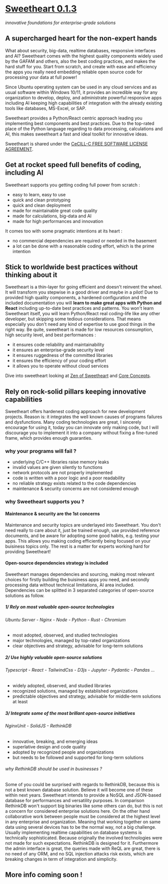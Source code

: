 # [Sweetheart 0.1.3](https://super-duper-sniffle-wx944ppqvq42997-1234.app.github.dev)
*innovative foundations for enterprise-grade solutions*

## A supercharged heart for the non-expert hands

What about security, big-data, realtime databases, responsive interfaces and AI? Sweetheart comes with the highest quality components widely used by the GAFAM and others, also the best coding practices, and makes the hard stuff for you. Start from scratch, and create with ease and efficiency the apps you really need embedding reliable open source code for processing your data at full power!

Since Ubuntu operating system can be used in any cloud services and as usual software within Windows 10/11, it provides an incredible way for any organization to develop, deploy, and administrate powerful responsive apps including AI keeping high capabilities of integration with the already existing tools like databases, MS-Excel, or SAP.

Sweetheart provides a Python/React centric approach leading you implementing best components and best practices. Due to the top-rated place of the Python language regarding to data processing, calculations and AI, this makes sweetheart a fast and ideal toolkit for innovative ideas.

Sweetheart is shared under the [CeCILL-C FREE SOFTWARE LICENSE AGREEMENT](http://www.cecill.info/licences/Licence_CeCILL-C_V1-en.html).

## Get at rocket speed full benefits of coding, including AI

Sweetheart supports you getting coding full power from scratch :

  - easy to learn, easy to use
  - quick and clean prototyping
  - quick and clean deployment
  - made for maintainable great code quality
  - made for calculations, big-data and AI
  - made for high performances and innovation

It comes too with some pragmatic intentions at its heart :

  - no commercial dependencies are required or needed in the basement
  - a lot can be done with a reasonable coding effort, which is the prime intention

## Stick to worldwide best practices without thinking about it

Sweetheart is a thin-layer for going efficient and doesn't reinvent the wheel. It will transform you stepwise in a good driver and maybe in a pilot! Due to provided high quality components, a hardened configuration and the included documentation you will **learn to make great apps with Python and React** including up-to-date best practices and patterns. You won't learn Sweetheart itself, you will learn Python/React real coding-life like any other developer, but skipping some tedious considerations. That means especially you don't need any kind of expertise to use good things in the right way. Be quite, sweetheart is made for low resources consumption, high security level, and best performances :

  - it ensures code reliability and maintainability
  - it ensures an enterprise-grade security level
  - it ensures ruggedness of the committed libraries
  - it ensures the efficiency of your coding effort
  - it allows you to operate without cloud services

Dive into sweetheart looking at
[Zen of Sweetheart](https://github.com/IncredibleProgress/Sweetheart/blob/main/documentation/Zen%20of%20Sweetheart.md)
and [Core Concepts](https://github.com/IncredibleProgress/Sweetheart/blob/main/documentation/core%20concepts.md).

## Rely on rock-solid pillars keeping innovative capabilities

Sweetheart offers hardenest coding approach for new development projects. Reason is: it integrates the well known causes of programs failures and dysfunctions. Many coding technologies are great, I sincerely encourage for using it, today you can innovate only making code, but I will discourage you to implement it into a company without fixing a fine-tuned frame, which provides enough guaranties.

### why your programs will fail ?

  - underlying C/C++ libraries raise memory leaks
  - invalid values are given silently to functions
  - network protocols are not properly implemented
  - code is written with a poor logic and a poor readability
  - no reliable strategy exists related to the code dependencies
  - maintenance & security concerns are not considered enough

### why Sweetheart supports you ?

#### Maintenance & security are the 1st concerns

Maintenance and security topics are underlayed into Sweetheart. You don't need really to care about it, just be trained enough, use provided reference documents, and be aware for adopting some good habits, e.g. testing your apps. This allows you making coding efficiently being focused on your buisiness topics only. The rest is a matter for experts working hard for providing Sweetheart!

#### Open-source dependencies strategy is included

Sweetheart manages dependencies and sourcing, making most relevant choices for firstly building the buisiness apps you need, and secondly processing data without technical limitations, AI area included. Dependencies can be splitted in 3 separated categories of open-source solutions as follow. 

##### 1/ Rely on most valuable open-source technologies
###### Ubuntu Server - Nginx - Node - Python - Rust - Chromium

  - most adopted, observed, and studied technologies
  - major technologies, managed by top-rated organizations
  - clear objectives and strategy, advisable for long-term solutions

##### 2/ Use highly valuable open-source solutions
###### Typescript - React - TailwindCss - D3js - Jupyter - Pydantic - Pandas ...

  - widely adopted, observed, and studied libraries
  - recognized solutions, managed by established organizations
  - predictable objectives and strategy, advisable for middle-term solutions at least 

##### 3/ Integrate some of the most brillant open-source initiatives
###### NginxUnit - SolidJS - RethinkDB

  - innovative, breaking, and emerging ideas
  - superlative design and code quality
  - adopted by recognized people and organizations
  - but needs to be followed and supported for long-term solutions

###### why RethinkDB should be used in businesses ?

Some of you could be surprised with regards to RethinkDB, because this is not a best known database solution. Believe it will become one of these within next years. Sweetheart intends to provide a NoSQL and JSON-based database for performances and versatility purposes. In comparison RethinkDB won't support big binaries like some others can do, but this is not a concern for considered enterprise solutions here. On the other hand collaborative work between people must be considered at the highest level in any enterprise and organization. Meaning that working together on same data using several devices has to be the normal way, not a big challenge. Usually implementing realtime capabilities on database systems is technically sophisticated. Because originally the involved technologies were not made for such expectations. RethinkDB is designed for it. Furthermore the admin interface is great, the queries made with ReQL are great, there is no need of any ORM, and no SQL injection attacks risk exists, which are breaking changes in term of integration and simplicity.

## More info coming soon !